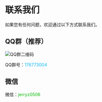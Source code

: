 # 联系我们

如果您有任何问题，欢迎通过以下方式联系我们。

## QQ群（推荐）

![QQ群二维码](https://cn.jerryz.com.cn/qq)

QQ群号：<span style="color: #12b7f5;">176773004</span>

## 微信

微信：<span style="color: #09bb07;">jerryz0506</span>